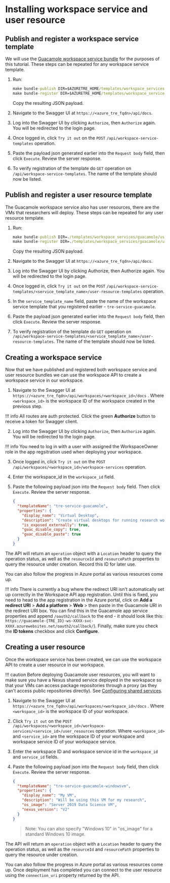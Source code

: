 # Installing workspace service and user resource

## Publish and register a workspace service template

We will use the [Guacamole workspace service bundle](../../tre-templates/workspace-services/guacamole.md) for the purposes of this tutorial. These steps can be repeated for any workspace service template.

1. Run:

    ```cmd
    make bundle-publish DIR=$AZURETRE_HOME/templates/workspace_services/guacamole BUNDLE_TYPE=workspace_service
    make bundle-register DIR=$AZURETRE_HOME/templates/workspace_services/guacamole BUNDLE_TYPE=workspace_service
    ```

    Copy the resulting JSON payload.

1. Navigate to the Swagger UI at `https://<azure_tre_fqdn>/api/docs`.

1. Log into the Swagger UI by clicking `Authorize`, then `Authorize` again. You will be redirected to the login page.

1. Once logged in, click `Try it out` on the `POST` `/api/workspace-service-templates` operation.

1. Paste the payload json generated earlier into the `Request body` field, then click `Execute`. Review the server response.

1. To verify registration of the template do `GET` operation on `/api/workspace-service-templates`. The name of the template should now be listed.

## Publish and register a user resource template

The Guacamole workspace service also has user resources, there are the VMs that researchers will deploy. These steps can be repeated for any user resource template.

1. Run:

    ```cmd
    make bundle-publish DIR=./templates/workspace_services/guacamole/user_resources/guacamole-azure-windowsvm BUNDLE_TYPE=user_resource
    make bundle-register DIR=./templates/workspace_services/guacamole/user_resources/guacamole-azure-windowsvm BUNDLE_TYPE=user_resource WORKSPACE_SERVICE_NAME=tre-service-guacamole
    ```

    Copy the resulting JSON payload.

1. Navigate to the Swagger UI at `https://<azure_tre_fqdn>/api/docs`.

1. Log into the Swagger UI by clicking Authorize, then Authorize again. You will be redirected to the login page.

1. Once logged in, click `Try it out` on the `POST` `/api/workspace-service-templates/<service_template_name>/user-resource-templates` operation.

1. In the `service_template_name` field, paste the name of the workspace service template that you registered earlier - `tre-service-guacamole`.

1. Paste the payload json generated earlier into the `Request body` field, then click `Execute`. Review the server response.

1. To verify registration of the template do `GET` operation on `/api/workspace-service-templates/<service_template_name>/user-resource-templates`. The name of the template should now be listed.

## Creating a workspace service

Now that we have published and registered both workspace service and user resource bundles we can use the workspace API to create a workspace service in our workspace.

1. Navigate to the Swagger UI at `https://<azure_tre_fqdn>/api/workspaces/<workspace_id>/docs` . Where `<workspace_id>` is the workspace ID of the workspace created in the previous step.

!!! info
    All routes are auth protected. Click the green **Authorize** button to receive a token for Swagger client.

2. Log into the Swagger UI by clicking `Authorize`, then `Authorize` again. You will be redirected to the login page.

!!! info
    You need to log in with a user with assigned the WorkspaceOwner role in the app regsitration used when deploying your workspace.

3. Once logged in, click `Try it out` on the `POST` `/api/workspaces/<workspace_id>/workspace-services` operation.

4. Enter the workspace_id in the `workspace_id` field.

5. Paste the following payload json into the `Request body` field. Then click `Execute`. Review the server response.

    ```json
    {
      "templateName": "tre-service-guacamole",
      "properties": {
        "display_name": "Virtual Desktop",
        "description": "Create virtual desktops for running research workloads",
        "is_exposed_externally": true,
        "guac_disable_copy": true,
        "guac_disable_paste": true
      }
    }
    ```

The API will return an `operation` object with a `Location` header to query the operation status, as well as the `resourceId` and `resourcePath` properties to query the resource under creation. Record this ID for later use.

You can also follow the progress in Azure portal as various resources come up.

!!! info
    There is currently a bug where the redirect URI isn't automatically set up correctly in the Workspace API app registration.
    Until this is fixed, you need to head to the app registration in the Azure portal, click on **Add a redirect URI** > **Add a platform** > **Web** > then paste in the Guacamole URI in the redirect URI box.
    You can find this in the Guacamole app service properties and append `/oauth2/callback` to the end - it should look like this: `https://guacamole-{TRE_ID}-ws-XXXX-svc-XXXX.azurewebsites.net/oauth2/callback/`). Finally, make sure you check the **ID tokens** checkbox and click **Configure**.

## Creating a user resource

Once the workspace service has been created, we can use the workspace API to create a user resource in our workspace.

!!! caution
    Before deploying Guacamole user resources, you will want to make sure you have a Nexus shared service deployed in the workspace so that your VMs can access package repositories through a proxy (as they can't access public repositories directly). See [Configuring shared services](./configuring-shared-services.md).

1. Navigate to the Swagger UI at `https://<azure_tre_fqdn>/api/workspaces/<workspace_id>/docs` . Where `<workspace_id>` is the workspace ID of your workspace.

1. Click `Try it out` on the `POST` `/api/workspaces/<workspace_id>/workspace-services/<service_id>/user_resources` operation. Where `<workspace_id>` and `<service_id>` are the workspace ID of your workspace and workspace service ID of your workspace service.

1. Enter the workspace ID and workspace service id in the `workspace_id` and `service_id` fields.

1. Paste the following payload json into the `Request body` field, then click `Execute`. Review the server response.

    ```json
    {
      "templateName": "tre-service-guacamole-windowsvm",
      "properties": {
        "display_name": "My VM",
        "description": "Will be using this VM for my research",
        "os_image": "Server 2019 Data Science VM",
        "nexus_version": "V2"
      }
    }
    ```

    > Note: You can also specify "Windows 10" in "os_image" for a standard Windows 10 image.

The API will return an `operation` object with a `Location` header to query the operation status, as well as the `resourceId` and `resourcePath` properties to query the resource under creation.

You can also follow the progress in Azure portal as various resources come up. Once deployment has completed you can connect to the user resource using the `connection_uri` property returned by the API.
